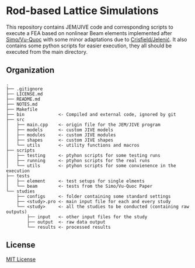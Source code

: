 # Rod-based Lattice Simulations
This repository contains JEM/JIVE code and corresponding scripts to execute a FEA based on nonlinear Beam elements implemented after [Simo/Vu-Quoc](https://dx.doi.org/10.1016/0045-7825(86)90079-4) with some minor adaptations due to [Crisfield/Jelenić](https://dx.doi.org/10.1098/rspa.1999.0352). It also contains some python scripts for easier execution, they all should be executed from the main directory.


## Organization
```
.
├── .gitignore
├── LICENSE.md
├── README.md
├── NOTES.md
├── Makefile
├── bin             <- Compiled and external code, ignored by git
├── src
│   ├── main.cpp    <- origin file for the JEM/JIVE program
│   ├── models      <- custom JIVE models
│   ├── modules     <- custom JIVE modules
│   ├── shapes      <- custom JIVE shapes
│   └── utils       <- utility functions and macros
├── scripts
│   ├── testing     <- ptyhon scripts for some testing runs
│   ├── running     <- ptyhon scripts for the real runs
│   └── utils       <- ptyhon scripts for some convienence in the execution
├── tests
│   ├── element     <- test setups for single elments
│   └── beam        <- tests from the Simo/Vu-Quoc Paper
└── studies
    ├── configs     <- folder containing some standard settings
    ├── <study>.pro <- main input file for each and every study
    └── <study>     <- all the studies to be conducted (containing raw outputs)
        ├── input   <- other input files for the study
        ├── output  <- raw data output
        └── results <- processed results
```


## License
[MIT License](LICENSE)
